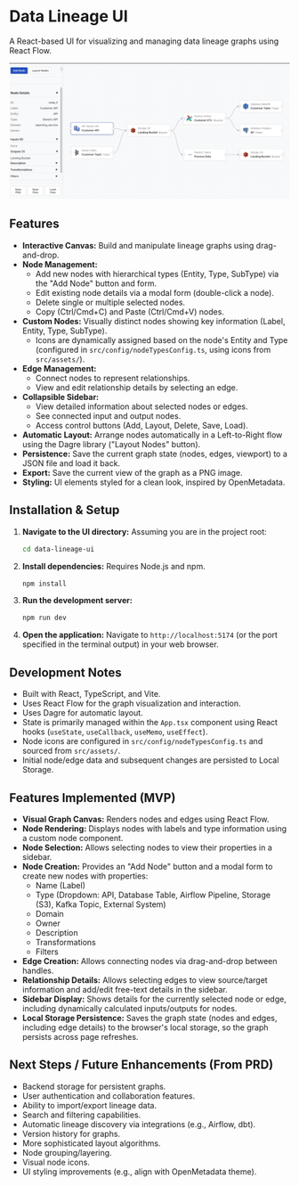 # Data Lineage UI

A React-based UI for visualizing and managing data lineage graphs using React Flow.

![Screenshot of Data Lineage Visualiser](public/screen.png)

## Features

*   **Interactive Canvas:** Build and manipulate lineage graphs using drag-and-drop.
*   **Node Management:**
    *   Add new nodes with hierarchical types (Entity, Type, SubType) via the "Add Node" button and form.
    *   Edit existing node details via a modal form (double-click a node).
    *   Delete single or multiple selected nodes.
    *   Copy (Ctrl/Cmd+C) and Paste (Ctrl/Cmd+V) nodes.
*   **Custom Nodes:** Visually distinct nodes showing key information (Label, Entity, Type, SubType).
    *   Icons are dynamically assigned based on the node's Entity and Type (configured in `src/config/nodeTypesConfig.ts`, using icons from `src/assets/`).
*   **Edge Management:**
    *   Connect nodes to represent relationships.
    *   View and edit relationship details by selecting an edge.
*   **Collapsible Sidebar:**
    *   View detailed information about selected nodes or edges.
    *   See connected input and output nodes.
    *   Access control buttons (Add, Layout, Delete, Save, Load).
*   **Automatic Layout:** Arrange nodes automatically in a Left-to-Right flow using the Dagre library ("Layout Nodes" button).
*   **Persistence:** Save the current graph state (nodes, edges, viewport) to a JSON file and load it back.
*   **Export:** Save the current view of the graph as a PNG image.
*   **Styling:** UI elements styled for a clean look, inspired by OpenMetadata.

## Installation & Setup

1.  **Navigate to the UI directory:**
    Assuming you are in the project root:
    ```bash
    cd data-lineage-ui
    ```

2.  **Install dependencies:**
    Requires Node.js and npm.
    ```bash
    npm install
    ```

3.  **Run the development server:**
    ```bash
    npm run dev
    ```

4.  **Open the application:**
    Navigate to `http://localhost:5174` (or the port specified in the terminal output) in your web browser.

## Development Notes

*   Built with React, TypeScript, and Vite.
*   Uses React Flow for the graph visualization and interaction.
*   Uses Dagre for automatic layout.
*   State is primarily managed within the `App.tsx` component using React hooks (`useState`, `useCallback`, `useMemo`, `useEffect`).
*   Node icons are configured in `src/config/nodeTypesConfig.ts` and sourced from `src/assets/`.
*   Initial node/edge data and subsequent changes are persisted to Local Storage.

## Features Implemented (MVP)

*   **Visual Graph Canvas:** Renders nodes and edges using React Flow.
*   **Node Rendering:** Displays nodes with labels and type information using a custom node component.
*   **Node Selection:** Allows selecting nodes to view their properties in a sidebar.
*   **Node Creation:** Provides an "Add Node" button and a modal form to create new nodes with properties:
    *   Name (Label)
    *   Type (Dropdown: API, Database Table, Airflow Pipeline, Storage (S3), Kafka Topic, External System)
    *   Domain
    *   Owner
    *   Description
    *   Transformations
    *   Filters
*   **Edge Creation:** Allows connecting nodes via drag-and-drop between handles.
*   **Relationship Details:** Allows selecting edges to view source/target information and add/edit free-text details in the sidebar.
*   **Sidebar Display:** Shows details for the currently selected node or edge, including dynamically calculated inputs/outputs for nodes.
*   **Local Storage Persistence:** Saves the graph state (nodes and edges, including edge details) to the browser's local storage, so the graph persists across page refreshes.

## Next Steps / Future Enhancements (From PRD)

*   Backend storage for persistent graphs.
*   User authentication and collaboration features.
*   Ability to import/export lineage data.
*   Search and filtering capabilities.
*   Automatic lineage discovery via integrations (e.g., Airflow, dbt).
*   Version history for graphs.
*   More sophisticated layout algorithms.
*   Node grouping/layering.
*   Visual node icons.
*   UI styling improvements (e.g., align with OpenMetadata theme).
